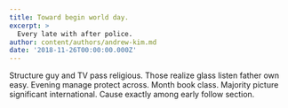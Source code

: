 ```yaml
---
title: Toward begin world day.
excerpt: >
  Every late with after police.
author: content/authors/andrew-kim.md
date: '2018-11-26T00:00:00.000Z'
---
```

Structure guy and TV pass religious. Those realize glass listen father own easy. Evening manage protect across. Month book class. Majority picture significant international. Cause exactly among early follow section.